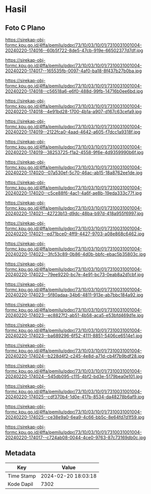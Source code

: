 # Hasil

## Foto C Plano

https://sirekap-obj-formc.kpu.go.id/4ffa/pemilu/pdpr/73/10/03/10/01/7310031001004-20240220-174016--60b5f722-8de5-47cb-919e-66502377d7df.jpg

https://sirekap-obj-formc.kpu.go.id/4ffa/pemilu/pdpr/73/10/03/10/01/7310031001004-20240220-174017--165535fb-0097-4af0-ba18-8f437b27b0ba.jpg

https://sirekap-obj-formc.kpu.go.id/4ffa/pemilu/pdpr/73/10/03/10/01/7310031001004-20240220-174018--c56518a6-e6f0-488d-99fb-14716b0ee6bd.jpg

https://sirekap-obj-formc.kpu.go.id/4ffa/pemilu/pdpr/73/10/03/10/01/7310031001004-20240220-174018--4e91bd28-1700-4b1a-a907-d167c63cefa9.jpg

https://sirekap-obj-formc.kpu.go.id/4ffa/pemilu/pdpr/73/10/03/10/01/7310031001004-20240220-174019--2122fca0-4aad-4642-a605-f7dcc1a9318f.jpg

https://sirekap-obj-formc.kpu.go.id/4ffa/pemilu/pdpr/73/10/03/10/01/7310031001004-20240220-174019--38253725-f1a2-4558-9f6e-4d9359990b6f.jpg

https://sirekap-obj-formc.kpu.go.id/4ffa/pemilu/pdpr/73/10/03/10/01/7310031001004-20240220-174020--07a530ef-5c70-46ac-ab15-18a8762ee1de.jpg

https://sirekap-obj-formc.kpu.go.id/4ffa/pemilu/pdpr/73/10/03/10/01/7310031001004-20240220-174020--c5ce88f6-4ac1-4a6f-ae8b-19eda333c77f.jpg

https://sirekap-obj-formc.kpu.go.id/4ffa/pemilu/pdpr/73/10/03/10/01/7310031001004-20240220-174021--42723b13-d9dc-48ba-b97d-418a955f6997.jpg

https://sirekap-obj-formc.kpu.go.id/4ffa/pemilu/pdpr/73/10/03/10/01/7310031001004-20240220-174021--ed71bce0-4ff9-4427-9703-a08e868c6462.jpg

https://sirekap-obj-formc.kpu.go.id/4ffa/pemilu/pdpr/73/10/03/10/01/7310031001004-20240220-174022--3fc53c89-0b86-4d0b-bbfc-ebac5b35803c.jpg

https://sirekap-obj-formc.kpu.go.id/4ffa/pemilu/pdpr/73/10/03/10/01/7310031001004-20240220-174022--79ee9220-bc7e-4e91-bc73-0eab8a2d1cbf.jpg

https://sirekap-obj-formc.kpu.go.id/4ffa/pemilu/pdpr/73/10/03/10/01/7310031001004-20240220-174023--5f80adaa-34b6-4811-913e-ab7bbc184a92.jpg

https://sirekap-obj-formc.kpu.go.id/4ffa/pemilu/pdpr/73/10/03/10/01/7310031001004-20240220-174023--ec8827f2-ab51-4b58-aca5-e53bfd469d1e.jpg

https://sirekap-obj-formc.kpu.go.id/4ffa/pemilu/pdpr/73/10/03/10/01/7310031001004-20240220-174023--ba689296-6f52-4111-8851-5406ce6514e1.jpg

https://sirekap-obj-formc.kpu.go.id/4ffa/pemilu/pdpr/73/10/03/10/01/7310031001004-20240220-174024--b228d4f2-c245-4e8d-a71d-cb4f7b9bdf28.jpg

https://sirekap-obj-formc.kpu.go.id/4ffa/pemilu/pdpr/73/10/03/10/01/7310031001004-20240220-174024--545db095-c115-4bf2-bd3e-5179bea0e101.jpg

https://sirekap-obj-formc.kpu.go.id/4ffa/pemilu/pdpr/73/10/03/10/01/7310031001004-20240220-174025--cdf370b4-1d0e-417b-8534-da48278b6af9.jpg

https://sirekap-obj-formc.kpu.go.id/4ffa/pemilu/pdpr/73/10/03/10/01/7310031001004-20240220-174025--ce38e9a0-6ea9-4c66-bb5c-8e64fd7d1f59.jpg

https://sirekap-obj-formc.kpu.go.id/4ffa/pemilu/pdpr/73/10/03/10/01/7310031001004-20240220-174017--c724ab08-0044-4ce0-9763-87c73169db0c.jpg


## Metadata

| Key        | Value               |
| ---------- | ------------------- |
| Time Stamp | 2024-02-20 18:03:18 |
| Kode Dapil | 7302                |



